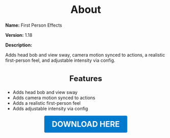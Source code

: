 <h1 style="text-align:center; font-size:2rem; font-weight:bold;">About</h1>

**Name:**
First Person Effects

**Version:**
1.18

**Description:**

Adds head bob and view sway, camera motion synced to actions, a realistic first-person feel, and adjustable intensity via config.

<h2 style="text-align:center; font-size:1.5rem; font-weight:bold;">Features</h2>

- Adds head bob and view sway
- Adds camera motion synced to actions
- Adds a realistic first-person feel
- Adds adjustable intensity via config





<p align="center"><a href="https://github.com/LiliaFramework/Modules/raw/refs/heads/gh-pages/firstpersoneffects.zip" style="display:inline-block;padding:12px 24px;font-size:1.5rem;font-weight:bold;text-decoration:none;color:#fff;background-color:var(--md-primary-fg-color,#007acc);border-radius:4px;">DOWNLOAD HERE</a></p>